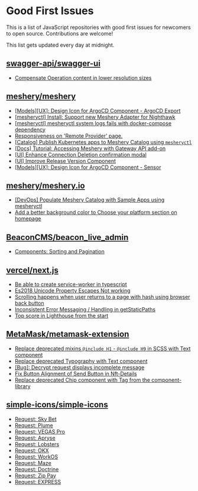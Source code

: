 # Good First Issues

This is a list of JavaScript repositories with good first issues for newcomers to open source. Contributions are welcome!

This list gets updated every day at midnight.

## [swagger-api/swagger-ui](https://github.com/swagger-api/swagger-ui)

- [Compensate Operation content in lower resolution sizes](https://github.com/swagger-api/swagger-ui/issues/8940)

## [meshery/meshery](https://github.com/meshery/meshery)

- [[Models][UX]: Design Icon for ArgoCD Component - ArgoCD Export](https://github.com/meshery/meshery/issues/10294)
- [[mesheryctl] Install: Support new Meshery Adapter for Nighthawk](https://github.com/meshery/meshery/issues/10371)
- [[mesheryctl] mesheryctl system logs fails with docker-compose dependency](https://github.com/meshery/meshery/issues/10777)
- [Responsiveness on 'Remote Provider' page.](https://github.com/meshery/meshery/issues/10743)
- [[Catalog] Publish Kubernetes apps to Meshery Catalog using `mesheryctl`](https://github.com/meshery/meshery/issues/10444)
- [[Docs] Tutorial: Accessing Meshery with Gateway API add-on](https://github.com/meshery/meshery/issues/10333)
- [[UI] Enhance Connection Deletion confirmation modal](https://github.com/meshery/meshery/issues/10558)
- [[UI] Improve Release Version Component](https://github.com/meshery/meshery/issues/9569)
- [[Models][UX]: Design Icon for ArgoCD Component - Sensor](https://github.com/meshery/meshery/issues/10300)

## [meshery/meshery.io](https://github.com/meshery/meshery.io)

- [[DevOps] Populate Meshery Catalog with Sample Apps using mesheryctl](https://github.com/meshery/meshery.io/issues/1650)
- [Add a better background color to Choose your platform section on homepage](https://github.com/meshery/meshery.io/issues/1735)

## [BeaconCMS/beacon_live_admin](https://github.com/BeaconCMS/beacon_live_admin)

- [Components: Sorting and Pagination](https://github.com/BeaconCMS/beacon_live_admin/issues/88)

## [vercel/next.js](https://github.com/vercel/next.js)

- [Be able to create service-worker in typescript](https://github.com/vercel/next.js/issues/33863)
- [Es2018 Unicode Property Escapes Not working](https://github.com/vercel/next.js/issues/19303)
- [Scrolling happens when user returns to a page with hash using browser back button](https://github.com/vercel/next.js/issues/13653)
- [Inconsistent Error Messaging / Handling in getStaticPaths](https://github.com/vercel/next.js/issues/41281)
- [Top score in Lighthouse from the start](https://github.com/vercel/next.js/issues/40418)

## [MetaMask/metamask-extension](https://github.com/MetaMask/metamask-extension)

- [Replace deprecated mixins `@include H1` - `@include H9` in SCSS with Text component](https://github.com/MetaMask/metamask-extension/issues/20496)
- [Replace deprecated Typography with Text component](https://github.com/MetaMask/metamask-extension/issues/17670)
- [[Bug]: Decrypt request displays incomplete message](https://github.com/MetaMask/metamask-extension/issues/19549)
- [Fix Button Alignment of Send Button in Nft-Details](https://github.com/MetaMask/metamask-extension/issues/20050)
- [Replace deprecated Chip component with Tag from the component-library](https://github.com/MetaMask/metamask-extension/issues/20487)

## [simple-icons/simple-icons](https://github.com/simple-icons/simple-icons)

- [Request: Sky Bet](https://github.com/simple-icons/simple-icons/issues/10479)
- [Request: Plume](https://github.com/simple-icons/simple-icons/issues/9574)
- [Request: VEGAS Pro](https://github.com/simple-icons/simple-icons/issues/7250)
- [Request: Apryse](https://github.com/simple-icons/simple-icons/issues/9656)
- [Request: Lobsters](https://github.com/simple-icons/simple-icons/issues/8538)
- [Request: OKX](https://github.com/simple-icons/simple-icons/issues/10371)
- [Request: WorkOS](https://github.com/simple-icons/simple-icons/issues/10289)
- [Request: Maze](https://github.com/simple-icons/simple-icons/issues/10925)
- [Request: Doctrine](https://github.com/simple-icons/simple-icons/issues/8572)
- [Request: Zip Pay](https://github.com/simple-icons/simple-icons/issues/10174)
- [Request: EXPRESS](https://github.com/simple-icons/simple-icons/issues/10570)

